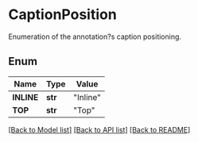 # CaptionPosition
Enumeration of the annotation?s caption positioning.

## Enum
Name | Type | Value
------------ | ------------- | -------------
**INLINE** | **str** | "Inline"
**TOP** | **str** | "Top"


[[Back to Model list]](../README.md#documentation-for-models) [[Back to API list]](../README.md#documentation-for-api-endpoints) [[Back to README]](../README.md)


